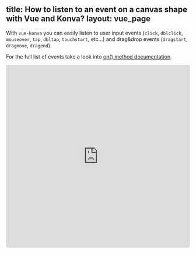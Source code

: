 title: How to listen to an event on a canvas shape with Vue and Konva?
layout: vue_page
---

With `vue-konva` you can easily listen to user input events (`click`, `dblclick`, `mouseover`, `tap`, `dbltap`, `touchstart`, etc...) and drag&drop events (`dragstart`, `dragmove`, `dragend`).

For the full list of events take a look into [on() method documentation](/cn.konvajs/api/Konva.Node.html#on).



<iframe src="https://codesandbox.io/embed/github/konvajs/site/tree/master/vue-demos/events?hidenavigation=1&view=split&fontsize=10&module=/src/App.vue" style="width:100%; height:500px; border:0; border-radius: 4px; overflow:hidden;" sandbox="allow-modals allow-forms allow-popups allow-scripts allow-same-origin"></iframe>




